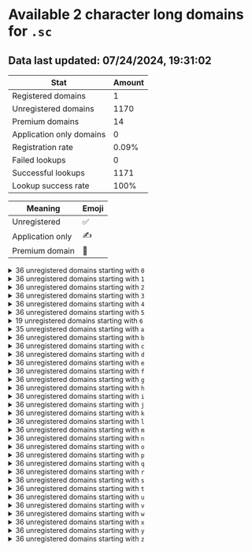 # Available 2 character long domains for `.sc`

## Data last updated: 07/24/2024, 19:31:02

|Stat|Amount|
|--|--|
|Registered domains|1|
|Unregistered domains|1170|
|Premium domains|14|
|Application only domains|0|
|Registration rate|0.09%|
|Failed lookups|0|
|Successful lookups|1171|
|Lookup success rate|100%|


|Meaning|Emoji|
|--|--|
|Unregistered|:white_check_mark:|
|Application only|:writing_hand:|
|Premium domain|:gem:|

<details>
<summary>36 unregistered domains starting with <bold><code>0</code></bold></summary>

|Type|Domain|
|--|--|
|:white_check_mark:|`00.sc`|
|:white_check_mark:|`01.sc`|
|:white_check_mark:|`02.sc`|
|:white_check_mark:|`03.sc`|
|:white_check_mark:|`04.sc`|
|:white_check_mark:|`05.sc`|
|:white_check_mark:|`06.sc`|
|:white_check_mark:|`07.sc`|
|:white_check_mark:|`08.sc`|
|:white_check_mark:|`09.sc`|
|:white_check_mark:|`0a.sc`|
|:white_check_mark:|`0b.sc`|
|:white_check_mark:|`0c.sc`|
|:white_check_mark:|`0d.sc`|
|:white_check_mark:|`0e.sc`|
|:white_check_mark:|`0f.sc`|
|:white_check_mark:|`0g.sc`|
|:white_check_mark:|`0h.sc`|
|:white_check_mark:|`0i.sc`|
|:white_check_mark:|`0j.sc`|
|:white_check_mark:|`0k.sc`|
|:white_check_mark:|`0l.sc`|
|:white_check_mark:|`0m.sc`|
|:white_check_mark:|`0n.sc`|
|:white_check_mark:|`0o.sc`|
|:white_check_mark:|`0p.sc`|
|:white_check_mark:|`0q.sc`|
|:white_check_mark:|`0r.sc`|
|:white_check_mark:|`0s.sc`|
|:white_check_mark:|`0t.sc`|
|:white_check_mark:|`0u.sc`|
|:white_check_mark:|`0v.sc`|
|:white_check_mark:|`0w.sc`|
|:white_check_mark:|`0x.sc`|
|:white_check_mark:|`0y.sc`|
|:white_check_mark:|`0z.sc`|
</details>
<details>
<summary>36 unregistered domains starting with <bold><code>1</code></bold></summary>

|Type|Domain|
|--|--|
|:white_check_mark:|`10.sc`|
|:white_check_mark:|`11.sc`|
|:white_check_mark:|`12.sc`|
|:white_check_mark:|`13.sc`|
|:white_check_mark:|`14.sc`|
|:white_check_mark:|`15.sc`|
|:white_check_mark:|`16.sc`|
|:white_check_mark:|`17.sc`|
|:white_check_mark:|`18.sc`|
|:white_check_mark:|`19.sc`|
|:white_check_mark:|`1a.sc`|
|:white_check_mark:|`1b.sc`|
|:white_check_mark:|`1c.sc`|
|:white_check_mark:|`1d.sc`|
|:white_check_mark:|`1e.sc`|
|:white_check_mark:|`1f.sc`|
|:white_check_mark:|`1g.sc`|
|:white_check_mark:|`1h.sc`|
|:white_check_mark:|`1i.sc`|
|:white_check_mark:|`1j.sc`|
|:white_check_mark:|`1k.sc`|
|:white_check_mark:|`1l.sc`|
|:white_check_mark:|`1m.sc`|
|:white_check_mark:|`1n.sc`|
|:white_check_mark:|`1o.sc`|
|:white_check_mark:|`1p.sc`|
|:white_check_mark:|`1q.sc`|
|:white_check_mark:|`1r.sc`|
|:white_check_mark:|`1s.sc`|
|:white_check_mark:|`1t.sc`|
|:white_check_mark:|`1u.sc`|
|:white_check_mark:|`1v.sc`|
|:white_check_mark:|`1w.sc`|
|:white_check_mark:|`1x.sc`|
|:white_check_mark:|`1y.sc`|
|:white_check_mark:|`1z.sc`|
</details>
<details>
<summary>36 unregistered domains starting with <bold><code>2</code></bold></summary>

|Type|Domain|
|--|--|
|:white_check_mark:|`20.sc`|
|:white_check_mark:|`21.sc`|
|:white_check_mark:|`22.sc`|
|:white_check_mark:|`23.sc`|
|:white_check_mark:|`24.sc`|
|:white_check_mark:|`25.sc`|
|:white_check_mark:|`26.sc`|
|:white_check_mark:|`27.sc`|
|:white_check_mark:|`28.sc`|
|:white_check_mark:|`29.sc`|
|:white_check_mark:|`2a.sc`|
|:white_check_mark:|`2b.sc`|
|:white_check_mark:|`2c.sc`|
|:white_check_mark:|`2d.sc`|
|:white_check_mark:|`2e.sc`|
|:white_check_mark:|`2f.sc`|
|:white_check_mark:|`2g.sc`|
|:white_check_mark:|`2h.sc`|
|:white_check_mark:|`2i.sc`|
|:white_check_mark:|`2j.sc`|
|:white_check_mark:|`2k.sc`|
|:white_check_mark:|`2l.sc`|
|:white_check_mark:|`2m.sc`|
|:white_check_mark:|`2n.sc`|
|:white_check_mark:|`2o.sc`|
|:white_check_mark:|`2p.sc`|
|:white_check_mark:|`2q.sc`|
|:white_check_mark:|`2r.sc`|
|:white_check_mark:|`2s.sc`|
|:white_check_mark:|`2t.sc`|
|:white_check_mark:|`2u.sc`|
|:white_check_mark:|`2v.sc`|
|:white_check_mark:|`2w.sc`|
|:white_check_mark:|`2x.sc`|
|:white_check_mark:|`2y.sc`|
|:white_check_mark:|`2z.sc`|
</details>
<details>
<summary>36 unregistered domains starting with <bold><code>3</code></bold></summary>

|Type|Domain|
|--|--|
|:white_check_mark:|`30.sc`|
|:white_check_mark:|`31.sc`|
|:white_check_mark:|`32.sc`|
|:white_check_mark:|`33.sc`|
|:white_check_mark:|`34.sc`|
|:white_check_mark:|`35.sc`|
|:white_check_mark:|`36.sc`|
|:white_check_mark:|`37.sc`|
|:white_check_mark:|`38.sc`|
|:white_check_mark:|`39.sc`|
|:white_check_mark:|`3a.sc`|
|:white_check_mark:|`3b.sc`|
|:white_check_mark:|`3c.sc`|
|:white_check_mark:|`3d.sc`|
|:white_check_mark:|`3e.sc`|
|:white_check_mark:|`3f.sc`|
|:white_check_mark:|`3g.sc`|
|:white_check_mark:|`3h.sc`|
|:white_check_mark:|`3i.sc`|
|:white_check_mark:|`3j.sc`|
|:white_check_mark:|`3k.sc`|
|:white_check_mark:|`3l.sc`|
|:white_check_mark:|`3m.sc`|
|:white_check_mark:|`3n.sc`|
|:white_check_mark:|`3o.sc`|
|:white_check_mark:|`3p.sc`|
|:white_check_mark:|`3q.sc`|
|:white_check_mark:|`3r.sc`|
|:white_check_mark:|`3s.sc`|
|:white_check_mark:|`3t.sc`|
|:white_check_mark:|`3u.sc`|
|:white_check_mark:|`3v.sc`|
|:white_check_mark:|`3w.sc`|
|:white_check_mark:|`3x.sc`|
|:white_check_mark:|`3y.sc`|
|:white_check_mark:|`3z.sc`|
</details>
<details>
<summary>36 unregistered domains starting with <bold><code>4</code></bold></summary>

|Type|Domain|
|--|--|
|:white_check_mark:|`40.sc`|
|:white_check_mark:|`41.sc`|
|:white_check_mark:|`42.sc`|
|:white_check_mark:|`43.sc`|
|:white_check_mark:|`44.sc`|
|:white_check_mark:|`45.sc`|
|:white_check_mark:|`46.sc`|
|:white_check_mark:|`47.sc`|
|:white_check_mark:|`48.sc`|
|:white_check_mark:|`49.sc`|
|:white_check_mark:|`4a.sc`|
|:white_check_mark:|`4b.sc`|
|:white_check_mark:|`4c.sc`|
|:white_check_mark:|`4d.sc`|
|:white_check_mark:|`4e.sc`|
|:white_check_mark:|`4f.sc`|
|:white_check_mark:|`4g.sc`|
|:white_check_mark:|`4h.sc`|
|:white_check_mark:|`4i.sc`|
|:white_check_mark:|`4j.sc`|
|:white_check_mark:|`4k.sc`|
|:white_check_mark:|`4l.sc`|
|:white_check_mark:|`4m.sc`|
|:white_check_mark:|`4n.sc`|
|:white_check_mark:|`4o.sc`|
|:white_check_mark:|`4p.sc`|
|:white_check_mark:|`4q.sc`|
|:white_check_mark:|`4r.sc`|
|:white_check_mark:|`4s.sc`|
|:white_check_mark:|`4t.sc`|
|:white_check_mark:|`4u.sc`|
|:white_check_mark:|`4v.sc`|
|:white_check_mark:|`4w.sc`|
|:white_check_mark:|`4x.sc`|
|:white_check_mark:|`4y.sc`|
|:white_check_mark:|`4z.sc`|
</details>
<details>
<summary>36 unregistered domains starting with <bold><code>5</code></bold></summary>

|Type|Domain|
|--|--|
|:white_check_mark:|`50.sc`|
|:white_check_mark:|`51.sc`|
|:white_check_mark:|`52.sc`|
|:white_check_mark:|`53.sc`|
|:white_check_mark:|`54.sc`|
|:white_check_mark:|`55.sc`|
|:white_check_mark:|`56.sc`|
|:white_check_mark:|`57.sc`|
|:white_check_mark:|`58.sc`|
|:white_check_mark:|`59.sc`|
|:white_check_mark:|`5a.sc`|
|:white_check_mark:|`5b.sc`|
|:white_check_mark:|`5c.sc`|
|:white_check_mark:|`5d.sc`|
|:white_check_mark:|`5e.sc`|
|:white_check_mark:|`5f.sc`|
|:white_check_mark:|`5g.sc`|
|:white_check_mark:|`5h.sc`|
|:white_check_mark:|`5i.sc`|
|:white_check_mark:|`5j.sc`|
|:white_check_mark:|`5k.sc`|
|:white_check_mark:|`5l.sc`|
|:white_check_mark:|`5m.sc`|
|:white_check_mark:|`5n.sc`|
|:white_check_mark:|`5o.sc`|
|:white_check_mark:|`5p.sc`|
|:white_check_mark:|`5q.sc`|
|:white_check_mark:|`5r.sc`|
|:white_check_mark:|`5s.sc`|
|:white_check_mark:|`5t.sc`|
|:white_check_mark:|`5u.sc`|
|:white_check_mark:|`5v.sc`|
|:white_check_mark:|`5w.sc`|
|:white_check_mark:|`5x.sc`|
|:white_check_mark:|`5y.sc`|
|:white_check_mark:|`5z.sc`|
</details>
<details>
<summary>19 unregistered domains starting with <bold><code>6</code></bold></summary>

|Type|Domain|
|--|--|
|:white_check_mark:|`6a.sc`|
|:white_check_mark:|`6b.sc`|
|:white_check_mark:|`6c.sc`|
|:white_check_mark:|`6d.sc`|
|:white_check_mark:|`6e.sc`|
|:white_check_mark:|`6f.sc`|
|:white_check_mark:|`6g.sc`|
|:white_check_mark:|`6h.sc`|
|:white_check_mark:|`6i.sc`|
|:white_check_mark:|`6j.sc`|
|:white_check_mark:|`6k.sc`|
|:white_check_mark:|`6l.sc`|
|:white_check_mark:|`6m.sc`|
|:white_check_mark:|`6n.sc`|
|:white_check_mark:|`6o.sc`|
|:white_check_mark:|`6p.sc`|
|:white_check_mark:|`6q.sc`|
|:white_check_mark:|`6r.sc`|
|:white_check_mark:|`6s.sc`|
</details>
<details>
<summary>35 unregistered domains starting with <bold><code>a</code></bold></summary>

|Type|Domain|
|--|--|
|:white_check_mark:|`a0.sc`|
|:white_check_mark:|`a1.sc`|
|:white_check_mark:|`a2.sc`|
|:white_check_mark:|`a3.sc`|
|:white_check_mark:|`a4.sc`|
|:white_check_mark:|`a5.sc`|
|:white_check_mark:|`a6.sc`|
|:white_check_mark:|`a7.sc`|
|:white_check_mark:|`a8.sc`|
|:white_check_mark:|`a9.sc`|
|:gem:|`aa.sc`|
|:gem:|`ab.sc`|
|:gem:|`ad.sc`|
|:gem:|`ae.sc`|
|:gem:|`af.sc`|
|:gem:|`ag.sc`|
|:gem:|`ah.sc`|
|:gem:|`ai.sc`|
|:gem:|`aj.sc`|
|:gem:|`ak.sc`|
|:gem:|`al.sc`|
|:gem:|`am.sc`|
|:gem:|`an.sc`|
|:gem:|`ao.sc`|
|:white_check_mark:|`ap.sc`|
|:white_check_mark:|`aq.sc`|
|:white_check_mark:|`ar.sc`|
|:white_check_mark:|`as.sc`|
|:white_check_mark:|`at.sc`|
|:white_check_mark:|`au.sc`|
|:white_check_mark:|`av.sc`|
|:white_check_mark:|`aw.sc`|
|:white_check_mark:|`ax.sc`|
|:white_check_mark:|`ay.sc`|
|:white_check_mark:|`az.sc`|
</details>
<details>
<summary>36 unregistered domains starting with <bold><code>b</code></bold></summary>

|Type|Domain|
|--|--|
|:white_check_mark:|`b0.sc`|
|:white_check_mark:|`b1.sc`|
|:white_check_mark:|`b2.sc`|
|:white_check_mark:|`b3.sc`|
|:white_check_mark:|`b4.sc`|
|:white_check_mark:|`b5.sc`|
|:white_check_mark:|`b6.sc`|
|:white_check_mark:|`b7.sc`|
|:white_check_mark:|`b8.sc`|
|:white_check_mark:|`b9.sc`|
|:white_check_mark:|`ba.sc`|
|:white_check_mark:|`bb.sc`|
|:white_check_mark:|`bc.sc`|
|:white_check_mark:|`bd.sc`|
|:white_check_mark:|`be.sc`|
|:white_check_mark:|`bf.sc`|
|:white_check_mark:|`bg.sc`|
|:white_check_mark:|`bh.sc`|
|:white_check_mark:|`bi.sc`|
|:white_check_mark:|`bj.sc`|
|:white_check_mark:|`bk.sc`|
|:white_check_mark:|`bl.sc`|
|:white_check_mark:|`bm.sc`|
|:white_check_mark:|`bn.sc`|
|:white_check_mark:|`bo.sc`|
|:white_check_mark:|`bp.sc`|
|:white_check_mark:|`bq.sc`|
|:white_check_mark:|`br.sc`|
|:white_check_mark:|`bs.sc`|
|:white_check_mark:|`bt.sc`|
|:white_check_mark:|`bu.sc`|
|:white_check_mark:|`bv.sc`|
|:white_check_mark:|`bw.sc`|
|:white_check_mark:|`bx.sc`|
|:white_check_mark:|`by.sc`|
|:white_check_mark:|`bz.sc`|
</details>
<details>
<summary>36 unregistered domains starting with <bold><code>c</code></bold></summary>

|Type|Domain|
|--|--|
|:white_check_mark:|`c0.sc`|
|:white_check_mark:|`c1.sc`|
|:white_check_mark:|`c2.sc`|
|:white_check_mark:|`c3.sc`|
|:white_check_mark:|`c4.sc`|
|:white_check_mark:|`c5.sc`|
|:white_check_mark:|`c6.sc`|
|:white_check_mark:|`c7.sc`|
|:white_check_mark:|`c8.sc`|
|:white_check_mark:|`c9.sc`|
|:white_check_mark:|`ca.sc`|
|:white_check_mark:|`cb.sc`|
|:white_check_mark:|`cc.sc`|
|:white_check_mark:|`cd.sc`|
|:white_check_mark:|`ce.sc`|
|:white_check_mark:|`cf.sc`|
|:white_check_mark:|`cg.sc`|
|:white_check_mark:|`ch.sc`|
|:white_check_mark:|`ci.sc`|
|:white_check_mark:|`cj.sc`|
|:white_check_mark:|`ck.sc`|
|:white_check_mark:|`cl.sc`|
|:white_check_mark:|`cm.sc`|
|:white_check_mark:|`cn.sc`|
|:white_check_mark:|`co.sc`|
|:white_check_mark:|`cp.sc`|
|:white_check_mark:|`cq.sc`|
|:white_check_mark:|`cr.sc`|
|:white_check_mark:|`cs.sc`|
|:white_check_mark:|`ct.sc`|
|:white_check_mark:|`cu.sc`|
|:white_check_mark:|`cv.sc`|
|:white_check_mark:|`cw.sc`|
|:white_check_mark:|`cx.sc`|
|:white_check_mark:|`cy.sc`|
|:white_check_mark:|`cz.sc`|
</details>
<details>
<summary>36 unregistered domains starting with <bold><code>d</code></bold></summary>

|Type|Domain|
|--|--|
|:white_check_mark:|`d0.sc`|
|:white_check_mark:|`d1.sc`|
|:white_check_mark:|`d2.sc`|
|:white_check_mark:|`d3.sc`|
|:white_check_mark:|`d4.sc`|
|:white_check_mark:|`d5.sc`|
|:white_check_mark:|`d6.sc`|
|:white_check_mark:|`d7.sc`|
|:white_check_mark:|`d8.sc`|
|:white_check_mark:|`d9.sc`|
|:white_check_mark:|`da.sc`|
|:white_check_mark:|`db.sc`|
|:white_check_mark:|`dc.sc`|
|:white_check_mark:|`dd.sc`|
|:white_check_mark:|`de.sc`|
|:white_check_mark:|`df.sc`|
|:white_check_mark:|`dg.sc`|
|:white_check_mark:|`dh.sc`|
|:white_check_mark:|`di.sc`|
|:white_check_mark:|`dj.sc`|
|:white_check_mark:|`dk.sc`|
|:white_check_mark:|`dl.sc`|
|:white_check_mark:|`dm.sc`|
|:white_check_mark:|`dn.sc`|
|:white_check_mark:|`do.sc`|
|:white_check_mark:|`dp.sc`|
|:white_check_mark:|`dq.sc`|
|:white_check_mark:|`dr.sc`|
|:white_check_mark:|`ds.sc`|
|:white_check_mark:|`dt.sc`|
|:white_check_mark:|`du.sc`|
|:white_check_mark:|`dv.sc`|
|:white_check_mark:|`dw.sc`|
|:white_check_mark:|`dx.sc`|
|:white_check_mark:|`dy.sc`|
|:white_check_mark:|`dz.sc`|
</details>
<details>
<summary>36 unregistered domains starting with <bold><code>e</code></bold></summary>

|Type|Domain|
|--|--|
|:white_check_mark:|`e0.sc`|
|:white_check_mark:|`e1.sc`|
|:white_check_mark:|`e2.sc`|
|:white_check_mark:|`e3.sc`|
|:white_check_mark:|`e4.sc`|
|:white_check_mark:|`e5.sc`|
|:white_check_mark:|`e6.sc`|
|:white_check_mark:|`e7.sc`|
|:white_check_mark:|`e8.sc`|
|:white_check_mark:|`e9.sc`|
|:white_check_mark:|`ea.sc`|
|:white_check_mark:|`eb.sc`|
|:white_check_mark:|`ec.sc`|
|:white_check_mark:|`ed.sc`|
|:white_check_mark:|`ee.sc`|
|:white_check_mark:|`ef.sc`|
|:white_check_mark:|`eg.sc`|
|:white_check_mark:|`eh.sc`|
|:white_check_mark:|`ei.sc`|
|:white_check_mark:|`ej.sc`|
|:white_check_mark:|`ek.sc`|
|:white_check_mark:|`el.sc`|
|:white_check_mark:|`em.sc`|
|:white_check_mark:|`en.sc`|
|:white_check_mark:|`eo.sc`|
|:white_check_mark:|`ep.sc`|
|:white_check_mark:|`eq.sc`|
|:white_check_mark:|`er.sc`|
|:white_check_mark:|`es.sc`|
|:white_check_mark:|`et.sc`|
|:white_check_mark:|`eu.sc`|
|:white_check_mark:|`ev.sc`|
|:white_check_mark:|`ew.sc`|
|:white_check_mark:|`ex.sc`|
|:white_check_mark:|`ey.sc`|
|:white_check_mark:|`ez.sc`|
</details>
<details>
<summary>36 unregistered domains starting with <bold><code>f</code></bold></summary>

|Type|Domain|
|--|--|
|:white_check_mark:|`f0.sc`|
|:white_check_mark:|`f1.sc`|
|:white_check_mark:|`f2.sc`|
|:white_check_mark:|`f3.sc`|
|:white_check_mark:|`f4.sc`|
|:white_check_mark:|`f5.sc`|
|:white_check_mark:|`f6.sc`|
|:white_check_mark:|`f7.sc`|
|:white_check_mark:|`f8.sc`|
|:white_check_mark:|`f9.sc`|
|:white_check_mark:|`fa.sc`|
|:white_check_mark:|`fb.sc`|
|:white_check_mark:|`fc.sc`|
|:white_check_mark:|`fd.sc`|
|:white_check_mark:|`fe.sc`|
|:white_check_mark:|`ff.sc`|
|:white_check_mark:|`fg.sc`|
|:white_check_mark:|`fh.sc`|
|:white_check_mark:|`fi.sc`|
|:white_check_mark:|`fj.sc`|
|:white_check_mark:|`fk.sc`|
|:white_check_mark:|`fl.sc`|
|:white_check_mark:|`fm.sc`|
|:white_check_mark:|`fn.sc`|
|:white_check_mark:|`fo.sc`|
|:white_check_mark:|`fp.sc`|
|:white_check_mark:|`fq.sc`|
|:white_check_mark:|`fr.sc`|
|:white_check_mark:|`fs.sc`|
|:white_check_mark:|`ft.sc`|
|:white_check_mark:|`fu.sc`|
|:white_check_mark:|`fv.sc`|
|:white_check_mark:|`fw.sc`|
|:white_check_mark:|`fx.sc`|
|:white_check_mark:|`fy.sc`|
|:white_check_mark:|`fz.sc`|
</details>
<details>
<summary>36 unregistered domains starting with <bold><code>g</code></bold></summary>

|Type|Domain|
|--|--|
|:white_check_mark:|`g0.sc`|
|:white_check_mark:|`g1.sc`|
|:white_check_mark:|`g2.sc`|
|:white_check_mark:|`g3.sc`|
|:white_check_mark:|`g4.sc`|
|:white_check_mark:|`g5.sc`|
|:white_check_mark:|`g6.sc`|
|:white_check_mark:|`g7.sc`|
|:white_check_mark:|`g8.sc`|
|:white_check_mark:|`g9.sc`|
|:white_check_mark:|`ga.sc`|
|:white_check_mark:|`gb.sc`|
|:white_check_mark:|`gc.sc`|
|:white_check_mark:|`gd.sc`|
|:white_check_mark:|`ge.sc`|
|:white_check_mark:|`gf.sc`|
|:white_check_mark:|`gg.sc`|
|:white_check_mark:|`gh.sc`|
|:white_check_mark:|`gi.sc`|
|:white_check_mark:|`gj.sc`|
|:white_check_mark:|`gk.sc`|
|:white_check_mark:|`gl.sc`|
|:white_check_mark:|`gm.sc`|
|:white_check_mark:|`gn.sc`|
|:white_check_mark:|`go.sc`|
|:white_check_mark:|`gp.sc`|
|:white_check_mark:|`gq.sc`|
|:white_check_mark:|`gr.sc`|
|:white_check_mark:|`gs.sc`|
|:white_check_mark:|`gt.sc`|
|:white_check_mark:|`gu.sc`|
|:white_check_mark:|`gv.sc`|
|:white_check_mark:|`gw.sc`|
|:white_check_mark:|`gx.sc`|
|:white_check_mark:|`gy.sc`|
|:white_check_mark:|`gz.sc`|
</details>
<details>
<summary>36 unregistered domains starting with <bold><code>h</code></bold></summary>

|Type|Domain|
|--|--|
|:white_check_mark:|`h0.sc`|
|:white_check_mark:|`h1.sc`|
|:white_check_mark:|`h2.sc`|
|:white_check_mark:|`h3.sc`|
|:white_check_mark:|`h4.sc`|
|:white_check_mark:|`h5.sc`|
|:white_check_mark:|`h6.sc`|
|:white_check_mark:|`h7.sc`|
|:white_check_mark:|`h8.sc`|
|:white_check_mark:|`h9.sc`|
|:white_check_mark:|`ha.sc`|
|:white_check_mark:|`hb.sc`|
|:white_check_mark:|`hc.sc`|
|:white_check_mark:|`hd.sc`|
|:white_check_mark:|`he.sc`|
|:white_check_mark:|`hf.sc`|
|:white_check_mark:|`hg.sc`|
|:white_check_mark:|`hh.sc`|
|:white_check_mark:|`hi.sc`|
|:white_check_mark:|`hj.sc`|
|:white_check_mark:|`hk.sc`|
|:white_check_mark:|`hl.sc`|
|:white_check_mark:|`hm.sc`|
|:white_check_mark:|`hn.sc`|
|:white_check_mark:|`ho.sc`|
|:white_check_mark:|`hp.sc`|
|:white_check_mark:|`hq.sc`|
|:white_check_mark:|`hr.sc`|
|:white_check_mark:|`hs.sc`|
|:white_check_mark:|`ht.sc`|
|:white_check_mark:|`hu.sc`|
|:white_check_mark:|`hv.sc`|
|:white_check_mark:|`hw.sc`|
|:white_check_mark:|`hx.sc`|
|:white_check_mark:|`hy.sc`|
|:white_check_mark:|`hz.sc`|
</details>
<details>
<summary>36 unregistered domains starting with <bold><code>i</code></bold></summary>

|Type|Domain|
|--|--|
|:white_check_mark:|`i0.sc`|
|:white_check_mark:|`i1.sc`|
|:white_check_mark:|`i2.sc`|
|:white_check_mark:|`i3.sc`|
|:white_check_mark:|`i4.sc`|
|:white_check_mark:|`i5.sc`|
|:white_check_mark:|`i6.sc`|
|:white_check_mark:|`i7.sc`|
|:white_check_mark:|`i8.sc`|
|:white_check_mark:|`i9.sc`|
|:white_check_mark:|`ia.sc`|
|:white_check_mark:|`ib.sc`|
|:white_check_mark:|`ic.sc`|
|:white_check_mark:|`id.sc`|
|:white_check_mark:|`ie.sc`|
|:white_check_mark:|`if.sc`|
|:white_check_mark:|`ig.sc`|
|:white_check_mark:|`ih.sc`|
|:white_check_mark:|`ii.sc`|
|:white_check_mark:|`ij.sc`|
|:white_check_mark:|`ik.sc`|
|:white_check_mark:|`il.sc`|
|:white_check_mark:|`im.sc`|
|:white_check_mark:|`in.sc`|
|:white_check_mark:|`io.sc`|
|:white_check_mark:|`ip.sc`|
|:white_check_mark:|`iq.sc`|
|:white_check_mark:|`ir.sc`|
|:white_check_mark:|`is.sc`|
|:white_check_mark:|`it.sc`|
|:white_check_mark:|`iu.sc`|
|:white_check_mark:|`iv.sc`|
|:white_check_mark:|`iw.sc`|
|:white_check_mark:|`ix.sc`|
|:white_check_mark:|`iy.sc`|
|:white_check_mark:|`iz.sc`|
</details>
<details>
<summary>36 unregistered domains starting with <bold><code>j</code></bold></summary>

|Type|Domain|
|--|--|
|:white_check_mark:|`j0.sc`|
|:white_check_mark:|`j1.sc`|
|:white_check_mark:|`j2.sc`|
|:white_check_mark:|`j3.sc`|
|:white_check_mark:|`j4.sc`|
|:white_check_mark:|`j5.sc`|
|:white_check_mark:|`j6.sc`|
|:white_check_mark:|`j7.sc`|
|:white_check_mark:|`j8.sc`|
|:white_check_mark:|`j9.sc`|
|:white_check_mark:|`ja.sc`|
|:white_check_mark:|`jb.sc`|
|:white_check_mark:|`jc.sc`|
|:white_check_mark:|`jd.sc`|
|:white_check_mark:|`je.sc`|
|:white_check_mark:|`jf.sc`|
|:white_check_mark:|`jg.sc`|
|:white_check_mark:|`jh.sc`|
|:white_check_mark:|`ji.sc`|
|:white_check_mark:|`jj.sc`|
|:white_check_mark:|`jk.sc`|
|:white_check_mark:|`jl.sc`|
|:white_check_mark:|`jm.sc`|
|:white_check_mark:|`jn.sc`|
|:white_check_mark:|`jo.sc`|
|:white_check_mark:|`jp.sc`|
|:white_check_mark:|`jq.sc`|
|:white_check_mark:|`jr.sc`|
|:white_check_mark:|`js.sc`|
|:white_check_mark:|`jt.sc`|
|:white_check_mark:|`ju.sc`|
|:white_check_mark:|`jv.sc`|
|:white_check_mark:|`jw.sc`|
|:white_check_mark:|`jx.sc`|
|:white_check_mark:|`jy.sc`|
|:white_check_mark:|`jz.sc`|
</details>
<details>
<summary>36 unregistered domains starting with <bold><code>k</code></bold></summary>

|Type|Domain|
|--|--|
|:white_check_mark:|`k0.sc`|
|:white_check_mark:|`k1.sc`|
|:white_check_mark:|`k2.sc`|
|:white_check_mark:|`k3.sc`|
|:white_check_mark:|`k4.sc`|
|:white_check_mark:|`k5.sc`|
|:white_check_mark:|`k6.sc`|
|:white_check_mark:|`k7.sc`|
|:white_check_mark:|`k8.sc`|
|:white_check_mark:|`k9.sc`|
|:white_check_mark:|`ka.sc`|
|:white_check_mark:|`kb.sc`|
|:white_check_mark:|`kc.sc`|
|:white_check_mark:|`kd.sc`|
|:white_check_mark:|`ke.sc`|
|:white_check_mark:|`kf.sc`|
|:white_check_mark:|`kg.sc`|
|:white_check_mark:|`kh.sc`|
|:white_check_mark:|`ki.sc`|
|:white_check_mark:|`kj.sc`|
|:white_check_mark:|`kk.sc`|
|:white_check_mark:|`kl.sc`|
|:white_check_mark:|`km.sc`|
|:white_check_mark:|`kn.sc`|
|:white_check_mark:|`ko.sc`|
|:white_check_mark:|`kp.sc`|
|:white_check_mark:|`kq.sc`|
|:white_check_mark:|`kr.sc`|
|:white_check_mark:|`ks.sc`|
|:white_check_mark:|`kt.sc`|
|:white_check_mark:|`ku.sc`|
|:white_check_mark:|`kv.sc`|
|:white_check_mark:|`kw.sc`|
|:white_check_mark:|`kx.sc`|
|:white_check_mark:|`ky.sc`|
|:white_check_mark:|`kz.sc`|
</details>
<details>
<summary>36 unregistered domains starting with <bold><code>l</code></bold></summary>

|Type|Domain|
|--|--|
|:white_check_mark:|`l0.sc`|
|:white_check_mark:|`l1.sc`|
|:white_check_mark:|`l2.sc`|
|:white_check_mark:|`l3.sc`|
|:white_check_mark:|`l4.sc`|
|:white_check_mark:|`l5.sc`|
|:white_check_mark:|`l6.sc`|
|:white_check_mark:|`l7.sc`|
|:white_check_mark:|`l8.sc`|
|:white_check_mark:|`l9.sc`|
|:white_check_mark:|`la.sc`|
|:white_check_mark:|`lb.sc`|
|:white_check_mark:|`lc.sc`|
|:white_check_mark:|`ld.sc`|
|:white_check_mark:|`le.sc`|
|:white_check_mark:|`lf.sc`|
|:white_check_mark:|`lg.sc`|
|:white_check_mark:|`lh.sc`|
|:white_check_mark:|`li.sc`|
|:white_check_mark:|`lj.sc`|
|:white_check_mark:|`lk.sc`|
|:white_check_mark:|`ll.sc`|
|:white_check_mark:|`lm.sc`|
|:white_check_mark:|`ln.sc`|
|:white_check_mark:|`lo.sc`|
|:white_check_mark:|`lp.sc`|
|:white_check_mark:|`lq.sc`|
|:white_check_mark:|`lr.sc`|
|:white_check_mark:|`ls.sc`|
|:white_check_mark:|`lt.sc`|
|:white_check_mark:|`lu.sc`|
|:white_check_mark:|`lv.sc`|
|:white_check_mark:|`lw.sc`|
|:white_check_mark:|`lx.sc`|
|:white_check_mark:|`ly.sc`|
|:white_check_mark:|`lz.sc`|
</details>
<details>
<summary>36 unregistered domains starting with <bold><code>m</code></bold></summary>

|Type|Domain|
|--|--|
|:white_check_mark:|`m0.sc`|
|:white_check_mark:|`m1.sc`|
|:white_check_mark:|`m2.sc`|
|:white_check_mark:|`m3.sc`|
|:white_check_mark:|`m4.sc`|
|:white_check_mark:|`m5.sc`|
|:white_check_mark:|`m6.sc`|
|:white_check_mark:|`m7.sc`|
|:white_check_mark:|`m8.sc`|
|:white_check_mark:|`m9.sc`|
|:white_check_mark:|`ma.sc`|
|:white_check_mark:|`mb.sc`|
|:white_check_mark:|`mc.sc`|
|:white_check_mark:|`md.sc`|
|:white_check_mark:|`me.sc`|
|:white_check_mark:|`mf.sc`|
|:white_check_mark:|`mg.sc`|
|:white_check_mark:|`mh.sc`|
|:white_check_mark:|`mi.sc`|
|:white_check_mark:|`mj.sc`|
|:white_check_mark:|`mk.sc`|
|:white_check_mark:|`ml.sc`|
|:white_check_mark:|`mm.sc`|
|:white_check_mark:|`mn.sc`|
|:white_check_mark:|`mo.sc`|
|:white_check_mark:|`mp.sc`|
|:white_check_mark:|`mq.sc`|
|:white_check_mark:|`mr.sc`|
|:white_check_mark:|`ms.sc`|
|:white_check_mark:|`mt.sc`|
|:white_check_mark:|`mu.sc`|
|:white_check_mark:|`mv.sc`|
|:white_check_mark:|`mw.sc`|
|:white_check_mark:|`mx.sc`|
|:white_check_mark:|`my.sc`|
|:white_check_mark:|`mz.sc`|
</details>
<details>
<summary>36 unregistered domains starting with <bold><code>n</code></bold></summary>

|Type|Domain|
|--|--|
|:white_check_mark:|`n0.sc`|
|:white_check_mark:|`n1.sc`|
|:white_check_mark:|`n2.sc`|
|:white_check_mark:|`n3.sc`|
|:white_check_mark:|`n4.sc`|
|:white_check_mark:|`n5.sc`|
|:white_check_mark:|`n6.sc`|
|:white_check_mark:|`n7.sc`|
|:white_check_mark:|`n8.sc`|
|:white_check_mark:|`n9.sc`|
|:white_check_mark:|`na.sc`|
|:white_check_mark:|`nb.sc`|
|:white_check_mark:|`nc.sc`|
|:white_check_mark:|`nd.sc`|
|:white_check_mark:|`ne.sc`|
|:white_check_mark:|`nf.sc`|
|:white_check_mark:|`ng.sc`|
|:white_check_mark:|`nh.sc`|
|:white_check_mark:|`ni.sc`|
|:white_check_mark:|`nj.sc`|
|:white_check_mark:|`nk.sc`|
|:white_check_mark:|`nl.sc`|
|:white_check_mark:|`nm.sc`|
|:white_check_mark:|`nn.sc`|
|:white_check_mark:|`no.sc`|
|:white_check_mark:|`np.sc`|
|:white_check_mark:|`nq.sc`|
|:white_check_mark:|`nr.sc`|
|:white_check_mark:|`ns.sc`|
|:white_check_mark:|`nt.sc`|
|:white_check_mark:|`nu.sc`|
|:white_check_mark:|`nv.sc`|
|:white_check_mark:|`nw.sc`|
|:white_check_mark:|`nx.sc`|
|:white_check_mark:|`ny.sc`|
|:white_check_mark:|`nz.sc`|
</details>
<details>
<summary>36 unregistered domains starting with <bold><code>o</code></bold></summary>

|Type|Domain|
|--|--|
|:white_check_mark:|`o0.sc`|
|:white_check_mark:|`o1.sc`|
|:white_check_mark:|`o2.sc`|
|:white_check_mark:|`o3.sc`|
|:white_check_mark:|`o4.sc`|
|:white_check_mark:|`o5.sc`|
|:white_check_mark:|`o6.sc`|
|:white_check_mark:|`o7.sc`|
|:white_check_mark:|`o8.sc`|
|:white_check_mark:|`o9.sc`|
|:white_check_mark:|`oa.sc`|
|:white_check_mark:|`ob.sc`|
|:white_check_mark:|`oc.sc`|
|:white_check_mark:|`od.sc`|
|:white_check_mark:|`oe.sc`|
|:white_check_mark:|`of.sc`|
|:white_check_mark:|`og.sc`|
|:white_check_mark:|`oh.sc`|
|:white_check_mark:|`oi.sc`|
|:white_check_mark:|`oj.sc`|
|:white_check_mark:|`ok.sc`|
|:white_check_mark:|`ol.sc`|
|:white_check_mark:|`om.sc`|
|:white_check_mark:|`on.sc`|
|:white_check_mark:|`oo.sc`|
|:white_check_mark:|`op.sc`|
|:white_check_mark:|`oq.sc`|
|:white_check_mark:|`or.sc`|
|:white_check_mark:|`os.sc`|
|:white_check_mark:|`ot.sc`|
|:white_check_mark:|`ou.sc`|
|:white_check_mark:|`ov.sc`|
|:white_check_mark:|`ow.sc`|
|:white_check_mark:|`ox.sc`|
|:white_check_mark:|`oy.sc`|
|:white_check_mark:|`oz.sc`|
</details>
<details>
<summary>36 unregistered domains starting with <bold><code>p</code></bold></summary>

|Type|Domain|
|--|--|
|:white_check_mark:|`p0.sc`|
|:white_check_mark:|`p1.sc`|
|:white_check_mark:|`p2.sc`|
|:white_check_mark:|`p3.sc`|
|:white_check_mark:|`p4.sc`|
|:white_check_mark:|`p5.sc`|
|:white_check_mark:|`p6.sc`|
|:white_check_mark:|`p7.sc`|
|:white_check_mark:|`p8.sc`|
|:white_check_mark:|`p9.sc`|
|:white_check_mark:|`pa.sc`|
|:white_check_mark:|`pb.sc`|
|:white_check_mark:|`pc.sc`|
|:white_check_mark:|`pd.sc`|
|:white_check_mark:|`pe.sc`|
|:white_check_mark:|`pf.sc`|
|:white_check_mark:|`pg.sc`|
|:white_check_mark:|`ph.sc`|
|:white_check_mark:|`pi.sc`|
|:white_check_mark:|`pj.sc`|
|:white_check_mark:|`pk.sc`|
|:white_check_mark:|`pl.sc`|
|:white_check_mark:|`pm.sc`|
|:white_check_mark:|`pn.sc`|
|:white_check_mark:|`po.sc`|
|:white_check_mark:|`pp.sc`|
|:white_check_mark:|`pq.sc`|
|:white_check_mark:|`pr.sc`|
|:white_check_mark:|`ps.sc`|
|:white_check_mark:|`pt.sc`|
|:white_check_mark:|`pu.sc`|
|:white_check_mark:|`pv.sc`|
|:white_check_mark:|`pw.sc`|
|:white_check_mark:|`px.sc`|
|:white_check_mark:|`py.sc`|
|:white_check_mark:|`pz.sc`|
</details>
<details>
<summary>36 unregistered domains starting with <bold><code>q</code></bold></summary>

|Type|Domain|
|--|--|
|:white_check_mark:|`q0.sc`|
|:white_check_mark:|`q1.sc`|
|:white_check_mark:|`q2.sc`|
|:white_check_mark:|`q3.sc`|
|:white_check_mark:|`q4.sc`|
|:white_check_mark:|`q5.sc`|
|:white_check_mark:|`q6.sc`|
|:white_check_mark:|`q7.sc`|
|:white_check_mark:|`q8.sc`|
|:white_check_mark:|`q9.sc`|
|:white_check_mark:|`qa.sc`|
|:white_check_mark:|`qb.sc`|
|:white_check_mark:|`qc.sc`|
|:white_check_mark:|`qd.sc`|
|:white_check_mark:|`qe.sc`|
|:white_check_mark:|`qf.sc`|
|:white_check_mark:|`qg.sc`|
|:white_check_mark:|`qh.sc`|
|:white_check_mark:|`qi.sc`|
|:white_check_mark:|`qj.sc`|
|:white_check_mark:|`qk.sc`|
|:white_check_mark:|`ql.sc`|
|:white_check_mark:|`qm.sc`|
|:white_check_mark:|`qn.sc`|
|:white_check_mark:|`qo.sc`|
|:white_check_mark:|`qp.sc`|
|:white_check_mark:|`qq.sc`|
|:white_check_mark:|`qr.sc`|
|:white_check_mark:|`qs.sc`|
|:white_check_mark:|`qt.sc`|
|:white_check_mark:|`qu.sc`|
|:white_check_mark:|`qv.sc`|
|:white_check_mark:|`qw.sc`|
|:white_check_mark:|`qx.sc`|
|:white_check_mark:|`qy.sc`|
|:white_check_mark:|`qz.sc`|
</details>
<details>
<summary>36 unregistered domains starting with <bold><code>r</code></bold></summary>

|Type|Domain|
|--|--|
|:white_check_mark:|`r0.sc`|
|:white_check_mark:|`r1.sc`|
|:white_check_mark:|`r2.sc`|
|:white_check_mark:|`r3.sc`|
|:white_check_mark:|`r4.sc`|
|:white_check_mark:|`r5.sc`|
|:white_check_mark:|`r6.sc`|
|:white_check_mark:|`r7.sc`|
|:white_check_mark:|`r8.sc`|
|:white_check_mark:|`r9.sc`|
|:white_check_mark:|`ra.sc`|
|:white_check_mark:|`rb.sc`|
|:white_check_mark:|`rc.sc`|
|:white_check_mark:|`rd.sc`|
|:white_check_mark:|`re.sc`|
|:white_check_mark:|`rf.sc`|
|:white_check_mark:|`rg.sc`|
|:white_check_mark:|`rh.sc`|
|:white_check_mark:|`ri.sc`|
|:white_check_mark:|`rj.sc`|
|:white_check_mark:|`rk.sc`|
|:white_check_mark:|`rl.sc`|
|:white_check_mark:|`rm.sc`|
|:white_check_mark:|`rn.sc`|
|:white_check_mark:|`ro.sc`|
|:white_check_mark:|`rp.sc`|
|:white_check_mark:|`rq.sc`|
|:white_check_mark:|`rr.sc`|
|:white_check_mark:|`rs.sc`|
|:white_check_mark:|`rt.sc`|
|:white_check_mark:|`ru.sc`|
|:white_check_mark:|`rv.sc`|
|:white_check_mark:|`rw.sc`|
|:white_check_mark:|`rx.sc`|
|:white_check_mark:|`ry.sc`|
|:white_check_mark:|`rz.sc`|
</details>
<details>
<summary>36 unregistered domains starting with <bold><code>s</code></bold></summary>

|Type|Domain|
|--|--|
|:white_check_mark:|`s0.sc`|
|:white_check_mark:|`s1.sc`|
|:white_check_mark:|`s2.sc`|
|:white_check_mark:|`s3.sc`|
|:white_check_mark:|`s4.sc`|
|:white_check_mark:|`s5.sc`|
|:white_check_mark:|`s6.sc`|
|:white_check_mark:|`s7.sc`|
|:white_check_mark:|`s8.sc`|
|:white_check_mark:|`s9.sc`|
|:white_check_mark:|`sa.sc`|
|:white_check_mark:|`sb.sc`|
|:white_check_mark:|`sc.sc`|
|:white_check_mark:|`sd.sc`|
|:white_check_mark:|`se.sc`|
|:white_check_mark:|`sf.sc`|
|:white_check_mark:|`sg.sc`|
|:white_check_mark:|`sh.sc`|
|:white_check_mark:|`si.sc`|
|:white_check_mark:|`sj.sc`|
|:white_check_mark:|`sk.sc`|
|:white_check_mark:|`sl.sc`|
|:white_check_mark:|`sm.sc`|
|:white_check_mark:|`sn.sc`|
|:white_check_mark:|`so.sc`|
|:white_check_mark:|`sp.sc`|
|:white_check_mark:|`sq.sc`|
|:white_check_mark:|`sr.sc`|
|:white_check_mark:|`ss.sc`|
|:white_check_mark:|`st.sc`|
|:white_check_mark:|`su.sc`|
|:white_check_mark:|`sv.sc`|
|:white_check_mark:|`sw.sc`|
|:white_check_mark:|`sx.sc`|
|:white_check_mark:|`sy.sc`|
|:white_check_mark:|`sz.sc`|
</details>
<details>
<summary>36 unregistered domains starting with <bold><code>t</code></bold></summary>

|Type|Domain|
|--|--|
|:white_check_mark:|`t0.sc`|
|:white_check_mark:|`t1.sc`|
|:white_check_mark:|`t2.sc`|
|:white_check_mark:|`t3.sc`|
|:white_check_mark:|`t4.sc`|
|:white_check_mark:|`t5.sc`|
|:white_check_mark:|`t6.sc`|
|:white_check_mark:|`t7.sc`|
|:white_check_mark:|`t8.sc`|
|:white_check_mark:|`t9.sc`|
|:white_check_mark:|`ta.sc`|
|:white_check_mark:|`tb.sc`|
|:white_check_mark:|`tc.sc`|
|:white_check_mark:|`td.sc`|
|:white_check_mark:|`te.sc`|
|:white_check_mark:|`tf.sc`|
|:white_check_mark:|`tg.sc`|
|:white_check_mark:|`th.sc`|
|:white_check_mark:|`ti.sc`|
|:white_check_mark:|`tj.sc`|
|:white_check_mark:|`tk.sc`|
|:white_check_mark:|`tl.sc`|
|:white_check_mark:|`tm.sc`|
|:white_check_mark:|`tn.sc`|
|:white_check_mark:|`to.sc`|
|:white_check_mark:|`tp.sc`|
|:white_check_mark:|`tq.sc`|
|:white_check_mark:|`tr.sc`|
|:white_check_mark:|`ts.sc`|
|:white_check_mark:|`tt.sc`|
|:white_check_mark:|`tu.sc`|
|:white_check_mark:|`tv.sc`|
|:white_check_mark:|`tw.sc`|
|:white_check_mark:|`tx.sc`|
|:white_check_mark:|`ty.sc`|
|:white_check_mark:|`tz.sc`|
</details>
<details>
<summary>36 unregistered domains starting with <bold><code>u</code></bold></summary>

|Type|Domain|
|--|--|
|:white_check_mark:|`u0.sc`|
|:white_check_mark:|`u1.sc`|
|:white_check_mark:|`u2.sc`|
|:white_check_mark:|`u3.sc`|
|:white_check_mark:|`u4.sc`|
|:white_check_mark:|`u5.sc`|
|:white_check_mark:|`u6.sc`|
|:white_check_mark:|`u7.sc`|
|:white_check_mark:|`u8.sc`|
|:white_check_mark:|`u9.sc`|
|:white_check_mark:|`ua.sc`|
|:white_check_mark:|`ub.sc`|
|:white_check_mark:|`uc.sc`|
|:white_check_mark:|`ud.sc`|
|:white_check_mark:|`ue.sc`|
|:white_check_mark:|`uf.sc`|
|:white_check_mark:|`ug.sc`|
|:white_check_mark:|`uh.sc`|
|:white_check_mark:|`ui.sc`|
|:white_check_mark:|`uj.sc`|
|:white_check_mark:|`uk.sc`|
|:white_check_mark:|`ul.sc`|
|:white_check_mark:|`um.sc`|
|:white_check_mark:|`un.sc`|
|:white_check_mark:|`uo.sc`|
|:white_check_mark:|`up.sc`|
|:white_check_mark:|`uq.sc`|
|:white_check_mark:|`ur.sc`|
|:white_check_mark:|`us.sc`|
|:white_check_mark:|`ut.sc`|
|:white_check_mark:|`uu.sc`|
|:white_check_mark:|`uv.sc`|
|:white_check_mark:|`uw.sc`|
|:white_check_mark:|`ux.sc`|
|:white_check_mark:|`uy.sc`|
|:white_check_mark:|`uz.sc`|
</details>
<details>
<summary>36 unregistered domains starting with <bold><code>v</code></bold></summary>

|Type|Domain|
|--|--|
|:white_check_mark:|`v0.sc`|
|:white_check_mark:|`v1.sc`|
|:white_check_mark:|`v2.sc`|
|:white_check_mark:|`v3.sc`|
|:white_check_mark:|`v4.sc`|
|:white_check_mark:|`v5.sc`|
|:white_check_mark:|`v6.sc`|
|:white_check_mark:|`v7.sc`|
|:white_check_mark:|`v8.sc`|
|:white_check_mark:|`v9.sc`|
|:white_check_mark:|`va.sc`|
|:white_check_mark:|`vb.sc`|
|:white_check_mark:|`vc.sc`|
|:white_check_mark:|`vd.sc`|
|:white_check_mark:|`ve.sc`|
|:white_check_mark:|`vf.sc`|
|:white_check_mark:|`vg.sc`|
|:white_check_mark:|`vh.sc`|
|:white_check_mark:|`vi.sc`|
|:white_check_mark:|`vj.sc`|
|:white_check_mark:|`vk.sc`|
|:white_check_mark:|`vl.sc`|
|:white_check_mark:|`vm.sc`|
|:white_check_mark:|`vn.sc`|
|:white_check_mark:|`vo.sc`|
|:white_check_mark:|`vp.sc`|
|:white_check_mark:|`vq.sc`|
|:white_check_mark:|`vr.sc`|
|:white_check_mark:|`vs.sc`|
|:white_check_mark:|`vt.sc`|
|:white_check_mark:|`vu.sc`|
|:white_check_mark:|`vv.sc`|
|:white_check_mark:|`vw.sc`|
|:white_check_mark:|`vx.sc`|
|:white_check_mark:|`vy.sc`|
|:white_check_mark:|`vz.sc`|
</details>
<details>
<summary>36 unregistered domains starting with <bold><code>w</code></bold></summary>

|Type|Domain|
|--|--|
|:white_check_mark:|`w0.sc`|
|:white_check_mark:|`w1.sc`|
|:white_check_mark:|`w2.sc`|
|:white_check_mark:|`w3.sc`|
|:white_check_mark:|`w4.sc`|
|:white_check_mark:|`w5.sc`|
|:white_check_mark:|`w6.sc`|
|:white_check_mark:|`w7.sc`|
|:white_check_mark:|`w8.sc`|
|:white_check_mark:|`w9.sc`|
|:white_check_mark:|`wa.sc`|
|:white_check_mark:|`wb.sc`|
|:white_check_mark:|`wc.sc`|
|:white_check_mark:|`wd.sc`|
|:white_check_mark:|`we.sc`|
|:white_check_mark:|`wf.sc`|
|:white_check_mark:|`wg.sc`|
|:white_check_mark:|`wh.sc`|
|:white_check_mark:|`wi.sc`|
|:white_check_mark:|`wj.sc`|
|:white_check_mark:|`wk.sc`|
|:white_check_mark:|`wl.sc`|
|:white_check_mark:|`wm.sc`|
|:white_check_mark:|`wn.sc`|
|:white_check_mark:|`wo.sc`|
|:white_check_mark:|`wp.sc`|
|:white_check_mark:|`wq.sc`|
|:white_check_mark:|`wr.sc`|
|:white_check_mark:|`ws.sc`|
|:white_check_mark:|`wt.sc`|
|:white_check_mark:|`wu.sc`|
|:white_check_mark:|`wv.sc`|
|:white_check_mark:|`ww.sc`|
|:white_check_mark:|`wx.sc`|
|:white_check_mark:|`wy.sc`|
|:white_check_mark:|`wz.sc`|
</details>
<details>
<summary>36 unregistered domains starting with <bold><code>x</code></bold></summary>

|Type|Domain|
|--|--|
|:white_check_mark:|`x0.sc`|
|:white_check_mark:|`x1.sc`|
|:white_check_mark:|`x2.sc`|
|:white_check_mark:|`x3.sc`|
|:white_check_mark:|`x4.sc`|
|:white_check_mark:|`x5.sc`|
|:white_check_mark:|`x6.sc`|
|:white_check_mark:|`x7.sc`|
|:white_check_mark:|`x8.sc`|
|:white_check_mark:|`x9.sc`|
|:white_check_mark:|`xa.sc`|
|:white_check_mark:|`xb.sc`|
|:white_check_mark:|`xc.sc`|
|:white_check_mark:|`xd.sc`|
|:white_check_mark:|`xe.sc`|
|:white_check_mark:|`xf.sc`|
|:white_check_mark:|`xg.sc`|
|:white_check_mark:|`xh.sc`|
|:white_check_mark:|`xi.sc`|
|:white_check_mark:|`xj.sc`|
|:white_check_mark:|`xk.sc`|
|:white_check_mark:|`xl.sc`|
|:white_check_mark:|`xm.sc`|
|:white_check_mark:|`xn.sc`|
|:white_check_mark:|`xo.sc`|
|:white_check_mark:|`xp.sc`|
|:white_check_mark:|`xq.sc`|
|:white_check_mark:|`xr.sc`|
|:white_check_mark:|`xs.sc`|
|:white_check_mark:|`xt.sc`|
|:white_check_mark:|`xu.sc`|
|:white_check_mark:|`xv.sc`|
|:white_check_mark:|`xw.sc`|
|:white_check_mark:|`xx.sc`|
|:white_check_mark:|`xy.sc`|
|:white_check_mark:|`xz.sc`|
</details>
<details>
<summary>36 unregistered domains starting with <bold><code>y</code></bold></summary>

|Type|Domain|
|--|--|
|:white_check_mark:|`y0.sc`|
|:white_check_mark:|`y1.sc`|
|:white_check_mark:|`y2.sc`|
|:white_check_mark:|`y3.sc`|
|:white_check_mark:|`y4.sc`|
|:white_check_mark:|`y5.sc`|
|:white_check_mark:|`y6.sc`|
|:white_check_mark:|`y7.sc`|
|:white_check_mark:|`y8.sc`|
|:white_check_mark:|`y9.sc`|
|:white_check_mark:|`ya.sc`|
|:white_check_mark:|`yb.sc`|
|:white_check_mark:|`yc.sc`|
|:white_check_mark:|`yd.sc`|
|:white_check_mark:|`ye.sc`|
|:white_check_mark:|`yf.sc`|
|:white_check_mark:|`yg.sc`|
|:white_check_mark:|`yh.sc`|
|:white_check_mark:|`yi.sc`|
|:white_check_mark:|`yj.sc`|
|:white_check_mark:|`yk.sc`|
|:white_check_mark:|`yl.sc`|
|:white_check_mark:|`ym.sc`|
|:white_check_mark:|`yn.sc`|
|:white_check_mark:|`yo.sc`|
|:white_check_mark:|`yp.sc`|
|:white_check_mark:|`yq.sc`|
|:white_check_mark:|`yr.sc`|
|:white_check_mark:|`ys.sc`|
|:white_check_mark:|`yt.sc`|
|:white_check_mark:|`yu.sc`|
|:white_check_mark:|`yv.sc`|
|:white_check_mark:|`yw.sc`|
|:white_check_mark:|`yx.sc`|
|:white_check_mark:|`yy.sc`|
|:white_check_mark:|`yz.sc`|
</details>
<details>
<summary>36 unregistered domains starting with <bold><code>z</code></bold></summary>

|Type|Domain|
|--|--|
|:white_check_mark:|`z0.sc`|
|:white_check_mark:|`z1.sc`|
|:white_check_mark:|`z2.sc`|
|:white_check_mark:|`z3.sc`|
|:white_check_mark:|`z4.sc`|
|:white_check_mark:|`z5.sc`|
|:white_check_mark:|`z6.sc`|
|:white_check_mark:|`z7.sc`|
|:white_check_mark:|`z8.sc`|
|:white_check_mark:|`z9.sc`|
|:white_check_mark:|`za.sc`|
|:white_check_mark:|`zb.sc`|
|:white_check_mark:|`zc.sc`|
|:white_check_mark:|`zd.sc`|
|:white_check_mark:|`ze.sc`|
|:white_check_mark:|`zf.sc`|
|:white_check_mark:|`zg.sc`|
|:white_check_mark:|`zh.sc`|
|:white_check_mark:|`zi.sc`|
|:white_check_mark:|`zj.sc`|
|:white_check_mark:|`zk.sc`|
|:white_check_mark:|`zl.sc`|
|:white_check_mark:|`zm.sc`|
|:white_check_mark:|`zn.sc`|
|:white_check_mark:|`zo.sc`|
|:white_check_mark:|`zp.sc`|
|:white_check_mark:|`zq.sc`|
|:white_check_mark:|`zr.sc`|
|:white_check_mark:|`zs.sc`|
|:white_check_mark:|`zt.sc`|
|:white_check_mark:|`zu.sc`|
|:white_check_mark:|`zv.sc`|
|:white_check_mark:|`zw.sc`|
|:white_check_mark:|`zx.sc`|
|:white_check_mark:|`zy.sc`|
|:white_check_mark:|`zz.sc`|
</details>